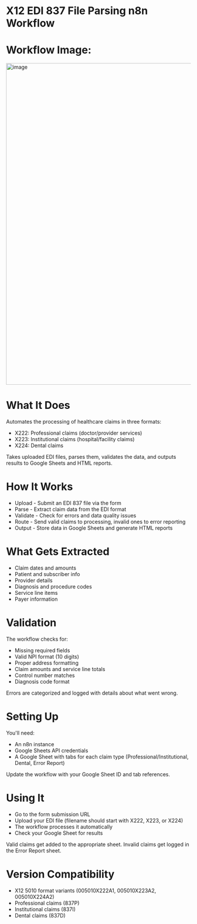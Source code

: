 # X12 EDI 837 File Parsing n8n Workflow

# Workflow Image:
<img width="1518" height="877" alt="image" src="https://github.com/user-attachments/assets/05c44f18-bc91-4803-b79e-cf48b6b67188" />

# What It Does
Automates the processing of healthcare claims in three formats:

- X222: Professional claims (doctor/provider services)
- X223: Institutional claims (hospital/facility claims)
- X224: Dental claims

Takes uploaded EDI files, parses them, validates the data, and outputs results to Google Sheets and HTML reports.

# How It Works

- Upload - Submit an EDI 837 file via the form
- Parse - Extract claim data from the EDI format
- Validate - Check for errors and data quality issues
- Route - Send valid claims to processing, invalid ones to error reporting
- Output - Store data in Google Sheets and generate HTML reports


# What Gets Extracted

- Claim dates and amounts
- Patient and subscriber info
- Provider details
- Diagnosis and procedure codes
- Service line items
- Payer information

# Validation
The workflow checks for:

- Missing required fields
- Valid NPI format (10 digits)
- Proper address formatting
- Claim amounts and service line totals
- Control number matches
- Diagnosis code format

Errors are categorized and logged with details about what went wrong.


# Setting Up
You'll need:

- An n8n instance
- Google Sheets API credentials
- A Google Sheet with tabs for each claim type (Professional/Institutional, Dental, Error Report)

Update the workflow with your Google Sheet ID and tab references.


# Using It

- Go to the form submission URL
- Upload your EDI file (filename should start with X222, X223, or X224)
- The workflow processes it automatically
- Check your Google Sheet for results

Valid claims get added to the appropriate sheet. Invalid claims get logged in the Error Report sheet.


# Version Compatibility

- X12 5010 format variants (005010X222A1, 005010X223A2, 005010X224A2)
- Professional claims (837P)
- Institutional claims (837I)
- Dental claims (837D)
